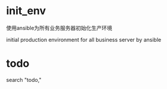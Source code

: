 # init_env

使用ansible为所有业务服务器初始化生产环境

initial production environment for all business server by ansible


# todo

search "todo,"